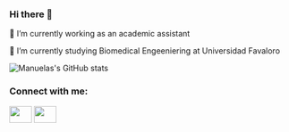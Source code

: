 ### Hi there 👋

🔭 I’m currently working as an academic assistant

🌱 I’m currently studying Biomedical Engeeniering at Universidad Favaloro

![Manuelas's GitHub stats](https://github-readme-stats.vercel.app/api?username=manuvelloso&show_icons=true&bg_color=00000000)

<h3 align="left">Connect with me:</h3>
<p align="left">
<a href="www.linkedin.com/in/manuelavelloso" target="blank"><img align="center" src="https://cdn.jsdelivr.net/npm/simple-icons@3.0.1/icons/linkedin.svg" alt="" height="30" width="40" /></a>
<a href="www.instagram.com/manu__velloso/" target="blank"><img align="center" src="https://cdn.jsdelivr.net/npm/simple-icons@3.0.1/icons/instagram.svg" alt="" height="30" width="40" /></a>
</p>
